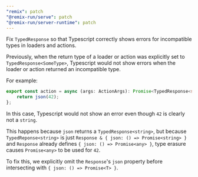 ```yaml
---
"remix": patch
"@remix-run/serve": patch
"@remix-run/server-runtime": patch
---
```


Fix `TypedResponse` so that Typescript correctly shows errors for incompatible types in loaders and actions.

Previously, when the return type of a loader or action was explicitly set to `TypedResponse<SomeType>`,
Typescript would not show errors when the loader or action returned an incompatible type.

For example:

```ts
export const action = async (args: ActionArgs): Promise<TypedResponse<string>> => {
    return json(42);
};
```

In this case, Typescript would not show an error even though `42` is clearly not a `string`.

This happens because `json` returns a `TypedResponse<string>`,
but because `TypedReponse<string>` is just `Response & { json: () => Promise<string> }`
and `Response` already defines `{ json: () => Promise<any> }`, type erasure causes `Promise<any>` to be used for `42`.

To fix this, we explicitly omit the `Response`'s `json` property before intersecting with `{ json: () => Promise<T> }`.

